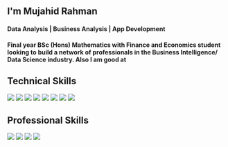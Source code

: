 ## I'm Mujahid Rahman
#### Data Analysis | Business Analysis | App Development

#### Final year BSc (Hons) Mathematics with Finance and Economics student looking to build a network of professionals in the Business Intelligence/ Data Science industry. Also I am good at

## Technical Skills

<img src="https://img.shields.io/badge/Python-3776AB?style=for-the-badge&logo=python&logoColor=white"> <img src="https://img.shields.io/badge/Java-14354C?style=for-the-badge&logo=java&logoColor=white"> <img src="https://img.shields.io/badge/NumPy-013243?style=for-the-badge&logo=NumPy&logoColor=white"> <img src="https://img.shields.io/badge/Machine_Learning-430098?style=for-the-badge&logo=&logoColor=white"> <img src="https://img.shields.io/badge/Deep_Learning-00C7B7?style=for-the-badge&logo=&logoColor=white"> <img src="https://img.shields.io/badge/SQL-4479A1?style=for-the-badge&logo=&logoColor=white"> <img src="https://img.shields.io/badge/JavaScript-F7DF1E?style=for-the-badge&logo=javascript&logoColor=black"> <img src="https://img.shields.io/badge/Microsoft_Excel-217346?style=for-the-badge&logo=microsoft-excel&logoColor=white">

## Professional Skills

<img src="https://img.shields.io/badge/Communication-593D88?style=for-the-badge&logo=&logoColor=white"> <img src="https://img.shields.io/badge/Team_Work-DB7093?style=for-the-badge&logo=&logoColor=white"> <img src="https://img.shields.io/badge/Project_Management-0081CB?style=for-the-badge&logo=&logoColor=white"> <img src="https://img.shields.io/badge/Creativity-CD2640?style=for-the-badge&logo=&logoColor=white">
